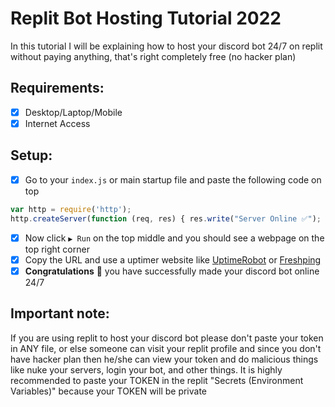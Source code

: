 # Replit Bot Hosting Tutorial 2022 
In this tutorial I will be explaining how to host your discord bot 24/7 on replit without paying anything, that's right completely free (no hacker plan)

## Requirements:
- [x] Desktop/Laptop/Mobile 
- [x] Internet Access

## Setup:
- [x] Go to your `index.js` or main startup file and paste the following code on top
```javascript
var http = require('http');
http.createServer(function (req, res) { res.write("Server Online ✅"); res.end(); }).listen(8080);
```
- [x] Now click `▶️ Run` on the top middle and you should see a webpage on the top right corner
- [x] Copy the URL and use a uptimer website like [UptimeRobot](https://uptimerobot.com) or [Freshping](https://www.freshworks.com/website-monitoring/)
- [x] **Congratulations** 🎊 you have successfully made your discord bot online 24/7

## Important note:
If you are using replit to host your discord bot please don't paste your token in ANY file, or else someone can visit your replit profile and since you don't have hacker plan then he/she can view your token and do malicious things like nuke your servers, login your bot, and other things. It is highly recommended to paste your TOKEN in the replit "Secrets (Environment Variables)" because your TOKEN will be private
